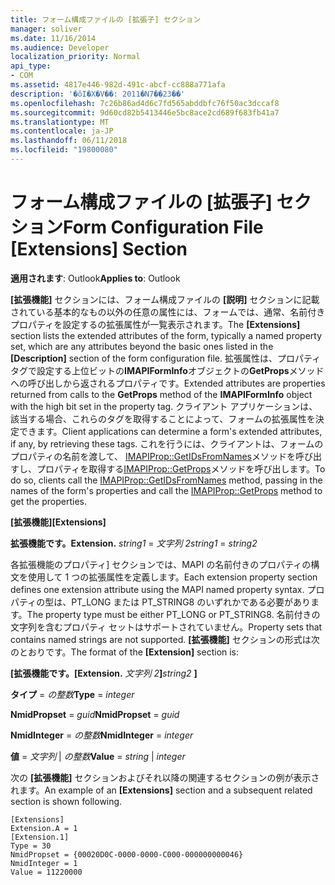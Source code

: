 ```yaml
---
title: フォーム構成ファイルの [拡張子] セクション
manager: soliver
ms.date: 11/16/2014
ms.audience: Developer
localization_priority: Normal
api_type:
- COM
ms.assetid: 4817e446-982d-491c-abcf-cc888a771afa
description: '�ŏI�X�V��: 2011�N7��23��'
ms.openlocfilehash: 7c26b86ad4d6c7fd565abddbfc76f50ac3dccaf8
ms.sourcegitcommit: 9d60cd82b5413446e5bc8ace2cd689f683fb41a7
ms.translationtype: MT
ms.contentlocale: ja-JP
ms.lasthandoff: 06/11/2018
ms.locfileid: "19800080"
---
```

# <a name="form-configuration-file-extensions-section"></a><span data-ttu-id="cf2c7-103">フォーム構成ファイルの [拡張子] セクション</span><span class="sxs-lookup"><span data-stu-id="cf2c7-103">Form Configuration File [Extensions] Section</span></span>

  
  
<span data-ttu-id="cf2c7-104">**適用されます**: Outlook</span><span class="sxs-lookup"><span data-stu-id="cf2c7-104">**Applies to**: Outlook</span></span> 
  
<span data-ttu-id="cf2c7-105">**[拡張機能]** セクションには、フォーム構成ファイルの **[説明]** セクションに記載されている基本的なもの以外の任意の属性には、フォームでは、通常、名前付きプロパティを設定するの拡張属性が一覧表示されます。</span><span class="sxs-lookup"><span data-stu-id="cf2c7-105">The **[Extensions]** section lists the extended attributes of the form, typically a named property set, which are any attributes beyond the basic ones listed in the **[Description]** section of the form configuration file.</span></span> <span data-ttu-id="cf2c7-106">拡張属性は、プロパティ タグで設定する上位ビットの**IMAPIFormInfo**オブジェクトの**GetProps**メソッドへの呼び出しから返されるプロパティです。</span><span class="sxs-lookup"><span data-stu-id="cf2c7-106">Extended attributes are properties returned from calls to the **GetProps** method of the **IMAPIFormInfo** object with the high bit set in the property tag.</span></span> <span data-ttu-id="cf2c7-107">クライアント アプリケーションは、該当する場合、これらのタグを取得することによって、フォームの拡張属性を決定できます。</span><span class="sxs-lookup"><span data-stu-id="cf2c7-107">Client applications can determine a form's extended attributes, if any, by retrieving these tags.</span></span> <span data-ttu-id="cf2c7-108">これを行うには、クライアントは、フォームのプロパティの名前を渡して、 [IMAPIProp::GetIDsFromNames](imapiprop-getidsfromnames.md)メソッドを呼び出すし、プロパティを取得する[IMAPIProp::GetProps](imapiprop-getprops.md)メソッドを呼び出します。</span><span class="sxs-lookup"><span data-stu-id="cf2c7-108">To do so, clients call the [IMAPIProp::GetIDsFromNames](imapiprop-getidsfromnames.md) method, passing in the names of the form's properties and call the [IMAPIProp::GetProps](imapiprop-getprops.md) method to get the properties.</span></span> 
  
 <span data-ttu-id="cf2c7-109">**[拡張機能]**</span><span class="sxs-lookup"><span data-stu-id="cf2c7-109">**[Extensions]**</span></span>
  
 <span data-ttu-id="cf2c7-110">**拡張機能です。**</span><span class="sxs-lookup"><span data-stu-id="cf2c7-110">**Extension.**</span></span> <span data-ttu-id="cf2c7-111">_string1_ =  _文字列 2_</span><span class="sxs-lookup"><span data-stu-id="cf2c7-111">_string1_ =  _string2_</span></span>
  
<span data-ttu-id="cf2c7-112">各拡張機能のプロパティ] セクションでは、MAPI の名前付きのプロパティの構文を使用して 1 つの拡張属性を定義します。</span><span class="sxs-lookup"><span data-stu-id="cf2c7-112">Each extension property section defines one extension attribute using the MAPI named property syntax.</span></span> <span data-ttu-id="cf2c7-113">プロパティの型は、PT_LONG または PT_STRING8 のいずれかである必要があります。</span><span class="sxs-lookup"><span data-stu-id="cf2c7-113">The property type must be either PT_LONG or PT_STRING8.</span></span> <span data-ttu-id="cf2c7-114">名前付きの文字列を含むプロパティ セットはサポートされていません。</span><span class="sxs-lookup"><span data-stu-id="cf2c7-114">Property sets that contains named strings are not supported.</span></span> <span data-ttu-id="cf2c7-115">**[拡張機能]** セクションの形式は次のとおりです。</span><span class="sxs-lookup"><span data-stu-id="cf2c7-115">The format of the **[Extension]** section is:</span></span> 
  
 <span data-ttu-id="cf2c7-116">**[拡張機能です。**</span><span class="sxs-lookup"><span data-stu-id="cf2c7-116">**[Extension.**</span></span> <span data-ttu-id="cf2c7-117">_文字列 2_**]**</span><span class="sxs-lookup"><span data-stu-id="cf2c7-117">_string2_ **]**</span></span>
  
 <span data-ttu-id="cf2c7-118">**タイプ** =  _の整数_</span><span class="sxs-lookup"><span data-stu-id="cf2c7-118">**Type** =  _integer_</span></span>
  
 <span data-ttu-id="cf2c7-119">**NmidPropset** =  _guid_</span><span class="sxs-lookup"><span data-stu-id="cf2c7-119">**NmidPropset** =  _guid_</span></span>
  
 <span data-ttu-id="cf2c7-120">**NmidInteger** =  _の整数_</span><span class="sxs-lookup"><span data-stu-id="cf2c7-120">**NmidInteger** =  _integer_</span></span>
  
 <span data-ttu-id="cf2c7-121">**値** =  _文字列_ |  _の整数_</span><span class="sxs-lookup"><span data-stu-id="cf2c7-121">**Value** =  _string_ |  _integer_</span></span>
  
<span data-ttu-id="cf2c7-122">次の **[拡張機能]** セクションおよびそれ以降の関連するセクションの例が表示されます。</span><span class="sxs-lookup"><span data-stu-id="cf2c7-122">An example of an **[Extensions]** section and a subsequent related section is shown following.</span></span> 
  
```
[Extensions]
Extension.A = 1
[Extension.1]
Type = 30
NmidPropset = {00020D0C-0000-0000-C000-000000000046}
NmidInteger = 1
Value = 11220000

```


